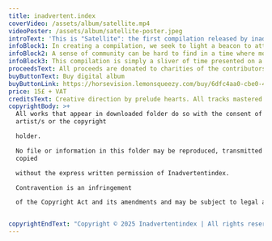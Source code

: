 ```yaml
---
title: inadvertent.index
coverVideo: /assets/album/satellite.mp4
videoPoster: /assets/album/satellite-poster.jpeg
introText: 'This is "Satellite": the first compilation released by inadvertent.index on June 6th 2025. It consists of 20 previously unreleased tracks from artists throughout Europe and the US.'
infoBlock1: In creating a compilation, we seek to light a beacon to attract music creators and listeners, creating yet another node in a vast rhizome of contemporary culture. In compiling ideas, we carve out a slice of the ever-expanding cultural canon within the global village of now; everywhere all at once, yet with no clear course nor origin. In a contextualized and compiled format, the essence ot joint ideas emerge and crystalize.
infoBlock2: A sense of community can be hard to find in a time where more people become isolated and echo chambers are rife. This compilation is a small gesture to not only create community between music practitioners but also translate it into real life solidarity and community.
infoBlock3: This compilation is simply a sliver of time presented on a petri dish. Not set to present a certain genre, style or subculture, but rather an inadvertent index of contemporary music.
proceedsText: All proceeds are donated to charities of the contributors choice and split into equal parts. Charities include St. Luke's Hospice, Situation Stockholm, Fondation Marius Jacobs, Friends Of The Earth, UNICEF, Palestine Solidarity Campaign and Médecins Sans Frontières. Proof of donations will be published through official channels for transparency.
buyButtonText: Buy digital album
buyButtonLink: https://horsevision.lemonsqueezy.com/buy/6dfc4aa0-cbe0-4598-8b51-66b7092cd7af?embed=1&media=0&logo=0
price: 15£ + VAT
creditsText: Creative direction by prelude hearts. All tracks mastered by Jacob Günther Andersen.
copyrightBody: >+
  All works that appear in downloaded folder do so with the consent of the
  artist/s or the copyright 

  holder. 

  No file or information in this folder may be reproduced, transmitted or
  copied 

  without the express written permission of Inadvertentindex. 

  Contravention is an infringement 

  of the Copyright Act and its amendments and may be subject to legal action.


copyrightEndText: "Copyright © 2025 Inadvertentindex | All rights reserved   "
---
```

